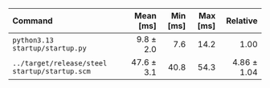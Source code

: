 | Command | Mean [ms] | Min [ms] | Max [ms] | Relative |
|:---|---:|---:|---:|---:|
| `python3.13 startup/startup.py` | 9.8 ± 2.0 | 7.6 | 14.2 | 1.00 |
| `../target/release/steel startup/startup.scm` | 47.6 ± 3.1 | 40.8 | 54.3 | 4.86 ± 1.04 |
